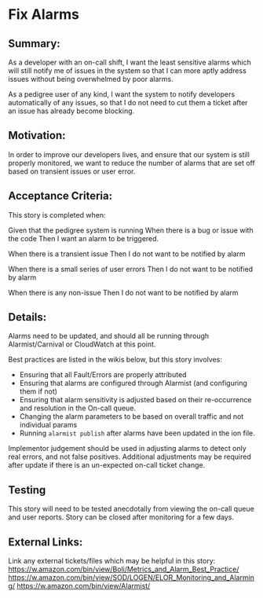 
# Fix Alarms
## Summary:
As a developer with an on-call shift, I want the least sensitive alarms which will still notify me of issues in the system so that I can more aptly address issues without being overwhelmed by poor alarms.

As a pedigree user of any kind, I want the system to notify developers automatically of any issues, so that I do not need to cut them a ticket after an issue has already become blocking.


## Motivation:
In order to improve our developers lives, and ensure that our system is still properly monitored, we want to reduce the number of alarms that are set off based on transient issues or user error.


## Acceptance Criteria:
This story is completed when:

Given that the pedigree system is running
When there is a bug or issue with the code
Then I want an alarm to be triggered.

When there is a transient issue
Then I do not want to be notified by alarm

When there is a small series of user errors
Then I do not want to be notified by alarm

When there is any non-issue
Then I do not want to be notified by alarm

## Details:
Alarms need to be updated, and should all be running through Alarmist/Carnival or CloudWatch at this point.

Best practices are listed in the wikis below, but this story involves:

* Ensuring that all Fault/Errors are properly attributed
* Ensuring that alarms are configured through Alarmist (and configuring them if not)
* Ensuring that alarm sensitivity is adjusted based on their re-occurrence and resolution in the On-call queue.
* Changing the alarm parameters to be based on overall traffic and not individual params
* Running `alarmist publish` after alarms have been updated in the ion file.

Implementor judgement should be used in adjusting alarms to detect only real errors, and not false positives. Additional adjustments may be required after update if there is an un-expected on-call ticket change.

## Testing
This story will need to be tested anecdotally from viewing the on-call queue and user reports. Story can be closed after monitoring for a few days.

## External Links:
Link any external tickets/files which may be helpful in this story:
https://w.amazon.com/bin/view/Boli/Metrics_and_Alarm_Best_Practice/
https://w.amazon.com/bin/view/SOD/LOGEN/ELOR_Monitoring_and_Alarming/
https://w.amazon.com/bin/view/Alarmist/
